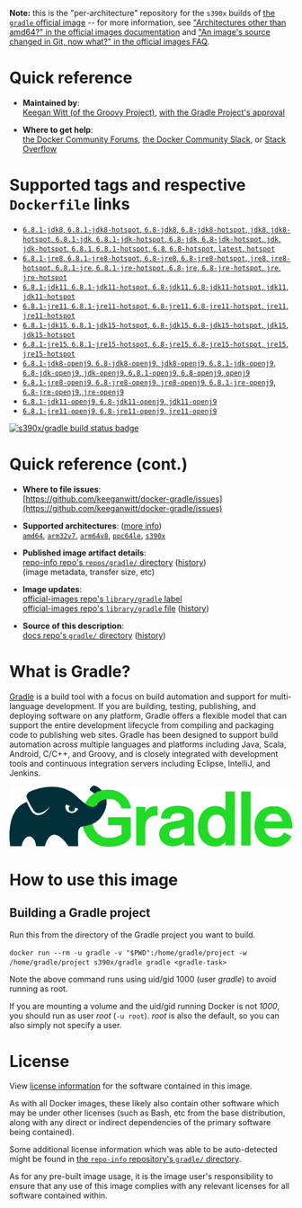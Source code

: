 <!--

********************************************************************************

WARNING:

    DO NOT EDIT "gradle/README.md"

    IT IS AUTO-GENERATED

    (from the other files in "gradle/" combined with a set of templates)

********************************************************************************

-->

**Note:** this is the "per-architecture" repository for the `s390x` builds of [the `gradle` official image](https://hub.docker.com/_/gradle) -- for more information, see ["Architectures other than amd64?" in the official images documentation](https://github.com/docker-library/official-images#architectures-other-than-amd64) and ["An image's source changed in Git, now what?" in the official images FAQ](https://github.com/docker-library/faq#an-images-source-changed-in-git-now-what).

# Quick reference

-	**Maintained by**:  
	[Keegan Witt (of the Groovy Project)](https://github.com/keeganwitt/docker-gradle), [with the Gradle Project's approval](https://discuss.gradle.org/t/official-docker-images/21159/8)

-	**Where to get help**:  
	[the Docker Community Forums](https://forums.docker.com/), [the Docker Community Slack](https://dockr.ly/slack), or [Stack Overflow](https://stackoverflow.com/search?tab=newest&q=docker)

# Supported tags and respective `Dockerfile` links

-	[`6.8.1-jdk8`, `6.8.1-jdk8-hotspot`, `6.8-jdk8`, `6.8-jdk8-hotspot`, `jdk8`, `jdk8-hotspot`, `6.8.1-jdk`, `6.8.1-jdk-hotspot`, `6.8-jdk`, `6.8-jdk-hotspot`, `jdk`, `jdk-hotspot`, `6.8.1`, `6.8.1-hotspot`, `6.8`, `6.8-hotspot`, `latest`, `hotspot`](https://github.com/keeganwitt/docker-gradle/blob/ca63c262892414dda16c68308e4191a04c7ca7da/hotspot/jdk8/Dockerfile)
-	[`6.8.1-jre8`, `6.8.1-jre8-hotspot`, `6.8-jre8`, `6.8-jre8-hotspot`, `jre8`, `jre8-hotspot`, `6.8.1-jre`, `6.8.1-jre-hotspot`, `6.8-jre`, `6.8-jre-hotspot`, `jre`, `jre-hotspot`](https://github.com/keeganwitt/docker-gradle/blob/ca63c262892414dda16c68308e4191a04c7ca7da/hotspot/jre8/Dockerfile)
-	[`6.8.1-jdk11`, `6.8.1-jdk11-hotspot`, `6.8-jdk11`, `6.8-jdk11-hotspot`, `jdk11`, `jdk11-hotspot`](https://github.com/keeganwitt/docker-gradle/blob/ca63c262892414dda16c68308e4191a04c7ca7da/hotspot/jdk11/Dockerfile)
-	[`6.8.1-jre11`, `6.8.1-jre11-hotspot`, `6.8-jre11`, `6.8-jre11-hotspot`, `jre11`, `jre11-hotspot`](https://github.com/keeganwitt/docker-gradle/blob/ca63c262892414dda16c68308e4191a04c7ca7da/hotspot/jre11/Dockerfile)
-	[`6.8.1-jdk15`, `6.8.1-jdk15-hotspot`, `6.8-jdk15`, `6.8-jdk15-hotspot`, `jdk15`, `jdk15-hotspot`](https://github.com/keeganwitt/docker-gradle/blob/ca63c262892414dda16c68308e4191a04c7ca7da/hotspot/jdk15/Dockerfile)
-	[`6.8.1-jre15`, `6.8.1-jre15-hotspot`, `6.8-jre15`, `6.8-jre15-hotspot`, `jre15`, `jre15-hotspot`](https://github.com/keeganwitt/docker-gradle/blob/ca63c262892414dda16c68308e4191a04c7ca7da/hotspot/jre15/Dockerfile)
-	[`6.8.1-jdk8-openj9`, `6.8-jdk8-openj9`, `jdk8-openj9`, `6.8.1-jdk-openj9`, `6.8-jdk-openj9`, `jdk-openj9`, `6.8.1-openj9`, `6.8-openj9`, `openj9`](https://github.com/keeganwitt/docker-gradle/blob/ca63c262892414dda16c68308e4191a04c7ca7da/openj9/jdk8/Dockerfile)
-	[`6.8.1-jre8-openj9`, `6.8-jre8-openj9`, `jre8-openj9`, `6.8.1-jre-openj9`, `6.8-jre-openj9`, `jre-openj9`](https://github.com/keeganwitt/docker-gradle/blob/ca63c262892414dda16c68308e4191a04c7ca7da/openj9/jre8/Dockerfile)
-	[`6.8.1-jdk11-openj9`, `6.8-jdk11-openj9`, `jdk11-openj9`](https://github.com/keeganwitt/docker-gradle/blob/ca63c262892414dda16c68308e4191a04c7ca7da/openj9/jdk11/Dockerfile)
-	[`6.8.1-jre11-openj9`, `6.8-jre11-openj9`, `jre11-openj9`](https://github.com/keeganwitt/docker-gradle/blob/ca63c262892414dda16c68308e4191a04c7ca7da/openj9/jre11/Dockerfile)

[![s390x/gradle build status badge](https://img.shields.io/jenkins/s/https/doi-janky.infosiftr.net/job/multiarch/job/s390x/job/gradle.svg?label=s390x/gradle%20%20build%20job)](https://doi-janky.infosiftr.net/job/multiarch/job/s390x/job/gradle/)

# Quick reference (cont.)

-	**Where to file issues**:  
	[https://github.com/keeganwitt/docker-gradle/issues](https://github.com/keeganwitt/docker-gradle/issues)

-	**Supported architectures**: ([more info](https://github.com/docker-library/official-images#architectures-other-than-amd64))  
	[`amd64`](https://hub.docker.com/r/amd64/gradle/), [`arm32v7`](https://hub.docker.com/r/arm32v7/gradle/), [`arm64v8`](https://hub.docker.com/r/arm64v8/gradle/), [`ppc64le`](https://hub.docker.com/r/ppc64le/gradle/), [`s390x`](https://hub.docker.com/r/s390x/gradle/)

-	**Published image artifact details**:  
	[repo-info repo's `repos/gradle/` directory](https://github.com/docker-library/repo-info/blob/master/repos/gradle) ([history](https://github.com/docker-library/repo-info/commits/master/repos/gradle))  
	(image metadata, transfer size, etc)

-	**Image updates**:  
	[official-images repo's `library/gradle` label](https://github.com/docker-library/official-images/issues?q=label%3Alibrary%2Fgradle)  
	[official-images repo's `library/gradle` file](https://github.com/docker-library/official-images/blob/master/library/gradle) ([history](https://github.com/docker-library/official-images/commits/master/library/gradle))

-	**Source of this description**:  
	[docs repo's `gradle/` directory](https://github.com/docker-library/docs/tree/master/gradle) ([history](https://github.com/docker-library/docs/commits/master/gradle))

# What is Gradle?

[Gradle](https://gradle.org/) is a build tool with a focus on build automation and support for multi-language development. If you are building, testing, publishing, and deploying software on any platform, Gradle offers a flexible model that can support the entire development lifecycle from compiling and packaging code to publishing web sites. Gradle has been designed to support build automation across multiple languages and platforms including Java, Scala, Android, C/C++, and Groovy, and is closely integrated with development tools and continuous integration servers including Eclipse, IntelliJ, and Jenkins.

![logo](https://raw.githubusercontent.com/docker-library/docs/c3d3ca6beed000f9ba6eabc98f3399158f520256/gradle/logo.png)

# How to use this image

## Building a Gradle project

Run this from the directory of the Gradle project you want to build.

`docker run --rm -u gradle -v "$PWD":/home/gradle/project -w /home/gradle/project s390x/gradle gradle <gradle-task>`

Note the above command runs using uid/gid 1000 (user *gradle*) to avoid running as root.

If you are mounting a volume and the uid/gid running Docker is not *1000*, you should run as user *root* (`-u root`). *root* is also the default, so you can also simply not specify a user.

# License

View [license information](https://gradle.org/license/) for the software contained in this image.

As with all Docker images, these likely also contain other software which may be under other licenses (such as Bash, etc from the base distribution, along with any direct or indirect dependencies of the primary software being contained).

Some additional license information which was able to be auto-detected might be found in [the `repo-info` repository's `gradle/` directory](https://github.com/docker-library/repo-info/tree/master/repos/gradle).

As for any pre-built image usage, it is the image user's responsibility to ensure that any use of this image complies with any relevant licenses for all software contained within.
